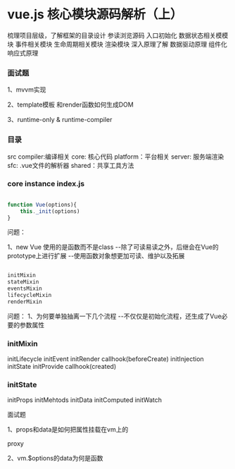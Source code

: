 # vue.js 核心模块源码解析（上）


梳理项目层级，了解框架的目录设计
参读浏览源码
   入口初始化
   数据状态相关模模块
   事件相关模块
   生命周期相关模块
   渲染模块
深入原理了解
   数据驱动原理
   组件化
   响应式原理



### 面试题

1、mvvm实现


2、template模板 和render函数如何生成DOM


3、runtime-only   & runtime-compiler




### 目录

src 
   compiler:编译相关
   core: 核心代码
   platform：平台相关
   server: 服务端渲染
   sfc: .vue文件的解析器
   shared：共享工具方法




### core instance  index.js


```js

function Vue(options){
    this._init(options)
}

```

问题：

1、new Vue 使用的是函数而不是class
--除了可读易读之外，后继会在Vue的prototype上进行扩展
--使用函数对象想更加可读、维护以及拓展


```js

initMixin
stateMixin
eventsMixin
lifecycleMixin
renderMixin
```

 问题：
1、为何要单独抽离一下几个流程
--不仅仅是初始化流程，还生成了Vue必要的参数属性


 
 

### initMixin

initLifecycle
initEvent
initRender
callhook(beforeCreate)
initInjection
initState
initProvide
callhook(created)



### initState

initProps
initMehtods
initData
initComputed
initWatch



面试题

1、props和data是如何把属性挂载在vm上的

proxy



2、vm.$options的data为何是函数





